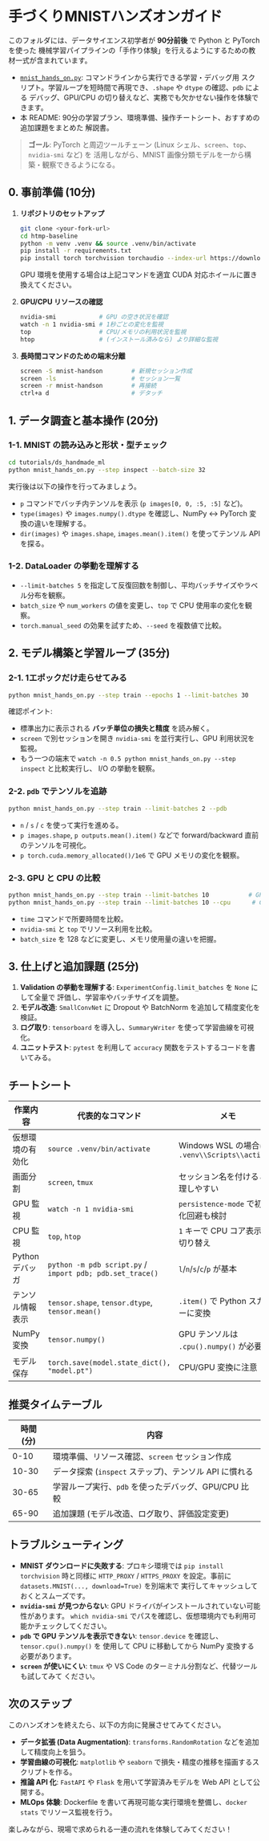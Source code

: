 # 手づくりMNISTハンズオンガイド

このフォルダには、データサイエンス初学者が **90分前後** で Python と PyTorch を使った
機械学習パイプラインの「手作り体験」を行えるようにするための教材一式が含まれています。

- [`mnist_hands_on.py`](./mnist_hands_on.py): コマンドラインから実行できる学習・デバッグ用
  スクリプト。学習ループを短時間で再現でき、`.shape` や `dtype` の確認、`pdb` による
  デバッグ、GPU/CPU の切り替えなど、実務でも欠かせない操作を体験できます。
- 本 README: 90分の学習プラン、環境準備、操作チートシート、おすすめの追加課題をまとめた
  解説書。

> **ゴール**: PyTorch と周辺ツールチェーン (Linux シェル、`screen`、`top`、`nvidia-smi` など) を
> 活用しながら、MNIST 画像分類モデルを一から構築・観察できるようになる。

## 0. 事前準備 (10分)

1. **リポジトリのセットアップ**
   ```bash
   git clone <your-fork-url>
   cd htmp-baseline
   python -m venv .venv && source .venv/bin/activate
   pip install -r requirements.txt
   pip install torch torchvision torchaudio --index-url https://download.pytorch.org/whl/cpu
   ```
   GPU 環境を使用する場合は上記コマンドを適宜 CUDA 対応ホイールに置き換えてください。

2. **GPU/CPU リソースの確認**
   ```bash
   nvidia-smi            # GPU の空き状況を確認
   watch -n 1 nvidia-smi # 1秒ごとの変化を監視
   top                   # CPU/メモリの利用状況を監視
   htop                  # (インストール済みなら) より詳細な監視
   ```

3. **長時間コマンドのための端末分離**
   ```bash
   screen -S mnist-handson        # 新規セッション作成
   screen -ls                     # セッション一覧
   screen -r mnist-handson        # 再接続
   ctrl+a d                       # デタッチ
   ```

## 1. データ調査と基本操作 (20分)

### 1-1. MNIST の読み込みと形状・型チェック

```bash
cd tutorials/ds_handmade_ml
python mnist_hands_on.py --step inspect --batch-size 32
```

実行後は以下の操作を行ってみましょう。

- `p` コマンドでバッチ内テンソルを表示 (`p images[0, 0, :5, :5]` など)。
- `type(images)` や `images.numpy().dtype` を確認し、NumPy ↔ PyTorch 変換の違いを理解する。
- `dir(images)` や `images.shape`, `images.mean().item()` を使ってテンソル API を探る。

### 1-2. DataLoader の挙動を理解する

- `--limit-batches 5` を指定して反復回数を制御し、平均バッチサイズやラベル分布を観察。
- `batch_size` や `num_workers` の値を変更し、`top` で CPU 使用率の変化を観察。
- `torch.manual_seed` の効果を試すため、`--seed` を複数値で比較。

## 2. モデル構築と学習ループ (35分)

### 2-1. 1エポックだけ走らせてみる

```bash
python mnist_hands_on.py --step train --epochs 1 --limit-batches 30
```

確認ポイント:

- 標準出力に表示される **バッチ単位の損失と精度** を読み解く。
- `screen` で別セッションを開き `nvidia-smi` を並行実行し、GPU 利用状況を監視。
- もう一つの端末で `watch -n 0.5 python mnist_hands_on.py --step inspect` と比較実行し、
  I/O の挙動を観察。

### 2-2. `pdb` でテンソルを追跡

```bash
python mnist_hands_on.py --step train --limit-batches 2 --pdb
```

- `n` / `s` / `c` を使って実行を進める。
- `p images.shape`, `p outputs.mean().item()` などで forward/backward 直前のテンソルを可視化。
- `p torch.cuda.memory_allocated()/1e6` で GPU メモリの変化を観察。

### 2-3. GPU と CPU の比較

```bash
python mnist_hands_on.py --step train --limit-batches 10           # GPU 実行
python mnist_hands_on.py --step train --limit-batches 10 --cpu      # CPU 実行
```

- `time` コマンドで所要時間を比較。
- `nvidia-smi` と `top` でリソース利用を比較。
- `batch_size` を 128 などに変更し、メモリ使用量の違いを把握。

## 3. 仕上げと追加課題 (25分)

1. **Validation の挙動を理解する**: `ExperimentConfig.limit_batches` を `None` にして全量で
   評価し、学習率やバッチサイズを調整。
2. **モデル改造**: `SmallConvNet` に Dropout や BatchNorm を追加して精度変化を検証。
3. **ログ取り**: `tensorboard` を導入し、`SummaryWriter` を使って学習曲線を可視化。
4. **ユニットテスト**: `pytest` を利用して `accuracy` 関数をテストするコードを書いてみる。

## チートシート

| 作業内容 | 代表的なコマンド | メモ |
| --- | --- | --- |
| 仮想環境の有効化 | `source .venv/bin/activate` | Windows WSL の場合は `.venv\\Scripts\\activate` |
| 画面分割 | `screen`, `tmux` | セッション名を付けると管理しやすい |
| GPU 監視 | `watch -n 1 nvidia-smi` | `persistence-mode` で初期化回避も検討 |
| CPU 監視 | `top`, `htop` | `1` キーで CPU コア表示を切り替え |
| Python デバッガ | `python -m pdb script.py` / `import pdb; pdb.set_trace()` | `l`/`n`/`s`/`c`/`p` が基本 |
| テンソル情報表示 | `tensor.shape`, `tensor.dtype`, `tensor.mean()` | `.item()` で Python スカラーに変換 |
| NumPy 変換 | `tensor.numpy()` | GPU テンソルは `.cpu().numpy()` が必要 |
| モデル保存 | `torch.save(model.state_dict(), "model.pt")` | CPU/GPU 変換に注意 |

## 推奨タイムテーブル

| 時間 (分) | 内容 |
| --- | --- |
| 0-10 | 環境準備、リソース確認、`screen` セッション作成 |
| 10-30 | データ探索 (`inspect` ステップ)、テンソル API に慣れる |
| 30-65 | 学習ループ実行、`pdb` を使ったデバッグ、GPU/CPU 比較 |
| 65-90 | 追加課題 (モデル改造、ログ取り、評価設定変更) |

## トラブルシューティング

- **MNIST ダウンロードに失敗する**: プロキシ環境では `pip install torchvision` 時と同様に
  `HTTP_PROXY` / `HTTPS_PROXY` を設定。事前に `datasets.MNIST(..., download=True)` を別端末で
  実行してキャッシュしておくとスムーズです。
- **`nvidia-smi` が見つからない**: GPU ドライバがインストールされていない可能性があります。
  `which nvidia-smi` でパスを確認し、仮想環境内でも利用可能かチェックしてください。
- **`pdb` で GPU テンソルを表示できない**: `tensor.device` を確認し、`tensor.cpu().numpy()` を
  使用して CPU に移動してから NumPy 変換する必要があります。
- **`screen` が使いにくい**: `tmux` や VS Code のターミナル分割など、代替ツールも試してみて
  ください。

## 次のステップ

このハンズオンを終えたら、以下の方向に発展させてみてください。

- **データ拡張 (Data Augmentation)**: `transforms.RandomRotation` などを追加して精度向上を狙う。
- **学習曲線の可視化**: `matplotlib` や `seaborn` で損失・精度の推移を描画するスクリプトを作る。
- **推論 API 化**: `FastAPI` や `Flask` を用いて学習済みモデルを Web API として公開する。
- **MLOps 体験**: Dockerfile を書いて再現可能な実行環境を整備し、`docker stats` でリソース監視を行う。

楽しみながら、現場で求められる一連の流れを体験してみてください！
